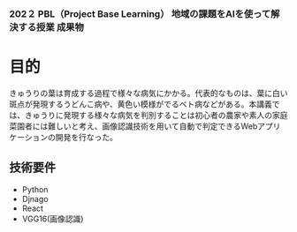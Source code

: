 ### 202２ PBL（Project Base Learning） 地域の課題をAIを使って解決する授業 成果物

# 目的
きゅうりの葉は育成する過程で様々な病気にかかる。代表的なものは、葉に白い斑点が発現するうどんこ病や、黄色い模様がでるベト病などがある。本講義では、きゅうりに発現する様々な病気を判別することは初心者の農家や素人の家庭菜園者には難しいと考え、画像認識技術を用いて自動で判定できるWebアプリケーションの開発を行なった。

## 技術要件
- Python
- Djnago
- React
- VGG16(画像認識)

